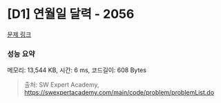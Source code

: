 # [D1] 연월일 달력 - 2056 

[문제 링크](https://swexpertacademy.com/main/code/problem/problemDetail.do?contestProbId=AV5QLkdKAz4DFAUq) 

### 성능 요약

메모리: 13,544 KB, 시간: 6 ms, 코드길이: 608 Bytes



> 출처: SW Expert Academy, https://swexpertacademy.com/main/code/problem/problemList.do